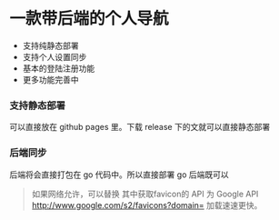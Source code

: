 # 一款带后端的个人导航

- 支持纯静态部署
- 支持个人设置同步
- 基本的登陆注册功能
- 更多功能完善中

### 支持静态部署

可以直接放在 github pages 里。下载 release 下的文就可以直接静态部署

### 后端同步

后端将会直接打包在 go 代码中。所以直接部署 go 后端既可以

> 如果网络允许，可以替换 其中获取favicon的 API 为 Google API  http://www.google.com/s2/favicons?domain=
> 加载速速更快。